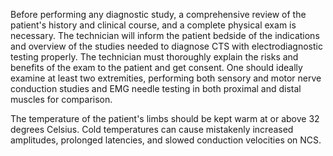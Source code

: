 Before performing any diagnostic study, a comprehensive review of the patient's history and clinical course, and a complete physical exam is necessary. The technician will inform the patient bedside of the indications and overview of the studies needed to diagnose CTS with electrodiagnostic testing properly. The technician must thoroughly explain the risks and benefits of the exam to the patient and get consent. One should ideally examine at least two extremities, performing both sensory and motor nerve conduction studies and EMG needle testing in both proximal and distal muscles for comparison.

The temperature of the patient's limbs should be kept warm at or above 32 degrees Celsius. Cold temperatures can cause mistakenly increased amplitudes, prolonged latencies, and slowed conduction velocities on NCS.